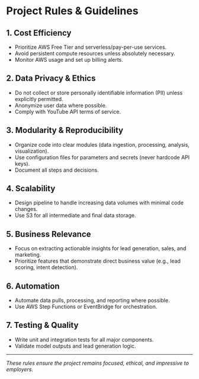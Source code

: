 # Project Rules & Guidelines

## 1. Cost Efficiency
- Prioritize AWS Free Tier and serverless/pay-per-use services.
- Avoid persistent compute resources unless absolutely necessary.
- Monitor AWS usage and set up billing alerts.

## 2. Data Privacy & Ethics
- Do not collect or store personally identifiable information (PII) unless explicitly permitted.
- Anonymize user data where possible.
- Comply with YouTube API terms of service.

## 3. Modularity & Reproducibility
- Organize code into clear modules (data ingestion, processing, analysis, visualization).
- Use configuration files for parameters and secrets (never hardcode API keys).
- Document all steps and decisions.

## 4. Scalability
- Design pipeline to handle increasing data volumes with minimal code changes.
- Use S3 for all intermediate and final data storage.

## 5. Business Relevance
- Focus on extracting actionable insights for lead generation, sales, and marketing.
- Prioritize features that demonstrate direct business value (e.g., lead scoring, intent detection).

## 6. Automation
- Automate data pulls, processing, and reporting where possible.
- Use AWS Step Functions or EventBridge for orchestration.

## 7. Testing & Quality
- Write unit and integration tests for all major components.
- Validate model outputs and lead generation logic.

---

*These rules ensure the project remains focused, ethical, and impressive to employers.*
